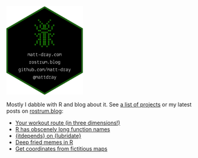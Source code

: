 <img src="https://raw.githubusercontent.com/matt-dray/stickers/master/output/business_hex.png" width=200>

Mostly I dabble with R and blog about it. See [a list of projects](https://github.com/matt-dray/projects/blob/main/README.md) or my latest posts on [rostrum.blog](https://www.rostrum.blog/):

<!-- BLOG-POST-LIST:START -->
- [Your workout route &lpar;in three dimensions!&rpar;](https://www.rostrum.blog/2021/12/30/gpx3d/)
- [R has obscenely long function names](https://www.rostrum.blog/2021/11/27/long-fns/)
- [{itdepends} on {lubridate}](https://www.rostrum.blog/2021/11/27/lubridate-fns/)
- [Deep fried memes in R](https://www.rostrum.blog/2021/11/07/deepfry/)
- [Get coordinates from fictitious maps](https://www.rostrum.blog/2021/11/04/kanto-locator/)
<!-- BLOG-POST-LIST:END -->
